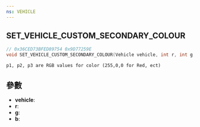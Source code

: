 ```yaml
---
ns: VEHICLE
---
```

## SET_VEHICLE_CUSTOM_SECONDARY_COLOUR

```c
// 0x36CED73BFED89754 0x9D77259E
void SET_VEHICLE_CUSTOM_SECONDARY_COLOUR(Vehicle vehicle, int r, int g, int b);
```

```
p1, p2, p3 are RGB values for color (255,0,0 for Red, ect)  
```

## 參數
* **vehicle**: 
* **r**: 
* **g**: 
* **b**: 


